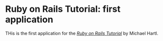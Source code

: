 # Ruby on Rails Tutorial: first application

THis is the first application for the [*Ruby on Rails Tutorial*](http://railstutorial.org/) by Michael Hartl.
